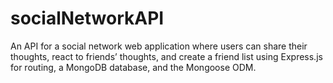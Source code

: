 # socialNetworkAPI
An API for a social network web application where users can share their thoughts, react to friends’ thoughts, and create a friend list using Express.js for routing, a MongoDB database, and the Mongoose ODM. 

